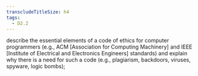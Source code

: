 ```yaml
---
transcludeTitleSize: h4
tags:
  - D2.2
---
```

describe the essential elements of a code of ethics for computer programmers (e.g., ACM \[Association for Computing Machinery\] and IEEE \[Institute of Electrical and Electronics Engineers\] standards) and explain why there is a need for such a code (e.g., plagiarism, backdoors, viruses, spyware, logic bombs);